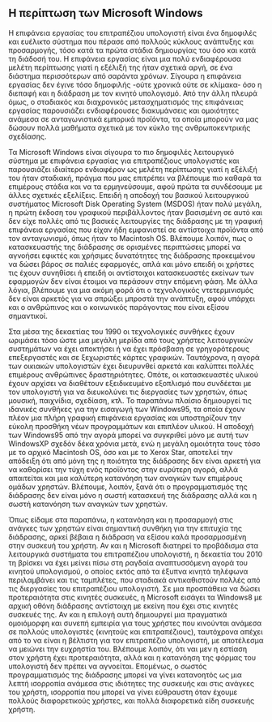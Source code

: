 ## Η περίπτωση των Microsoft Windows

Η επιφάνεια εργασίας του επιτραπέζιου υπολογιστή είναι ένα δημοφιλές και ευέλικτο σύστημα που πέρασε από πολλούς κύκλους ανάπτυξης και προσαρμογής, τόσο κατά τα πρώτα στάδια δημιουργίας του όσο και κατά τη διάδοσή του. Η επιφάνεια εργασίας είναι μια πολύ ενδιαφέρουσα μελέτη περίπτωσης γιατί η εξέλιξή της ήταν σχετικά αργή, σε ένα διάστημα περισσότερων από σαράντα χρόνων. Σίγουρα η επιφάνεια εργασίας δεν έγινε τόσο δημοφιλής -ούτε χρονικά ούτε σε κλίμακα- όσο η διεπαφή και η διάδραση με τον κινητό υπολογισμό. Από την άλλη πλευρά όμως, ο σταδιακός και διαχρονικός μετασχηματισμός της επιφάνειας εργασίας παρουσιάζει ενδιαφέρουσες διακυμάνσεις και ομοιότητες ανάμεσα σε ανταγωνιστικά εμπορικά προϊόντα, τα οποία μπορούν να μας δώσουν πολλά μαθήματα σχετικά με τον κύκλο της ανθρωποκεντρικής σχεδίασης.

Τα Microsoft Windows είναι σίγουρα το πιο δημοφιλές λειτουργικό σύστημα με επιφάνεια εργασίας για επιτραπέζιους υπολογιστές και παρουσιάζει ιδιαίτερο ενδιαφέρον ως μελέτη περίπτωσης γιατί η εξέλιξή του ήταν σταδιακή, πράγμα που μας επιτρέπει να βλέπουμε πιο καθαρά τα επιμέρους στάδια και να τα ερμηνεύσουμε, αφού πρώτα τα συνδέσουμε με άλλες σχετικές εξελίξεις. Επειδή η αποδοχή του βασικού λειτουργικού συστήματος Microsoft Disk Operating System (MSDOS) ήταν πολύ μεγάλη, η πρώτη έκδοση του γραφικού περιβάλλοντος ήταν βασισμένη σε αυτό και δεν είχε πολλές από τις βασικές λειτουργίες της διάδρασης με τη γραφική επιφάνεια εργασίας που είχαν ήδη εμφανιστεί σε αντίστοιχα προϊόντα από τον ανταγωνισμό, όπως ήταν το Macintosh OS. Βλέπουμε λοιπόν, πως ο κατασκευαστής της διάδρασης σε ορισμένες περιπτώσεις μπορεί να αγνοήσει εφικτές και χρήσιμες δυνατότητες της διάδρασης προκειμένου να δώσει βάρος σε παλιές εφαρμογές, απλά και μόνο επειδή οι χρήστες τις έχουν συνηθίσει ή επειδή οι αντίστοιχοι κατασκευαστές εκείνων των εφαρμογών δεν είναι έτοιμοι να περάσουν στην επόμενη φάση. Με άλλα λόγια, βλέπουμε για μια ακόμη φορά ότι ο τεχνολογικός ντετερμινισμός δεν είναι αρκετός για να σπρώξει μπροστά την ανάπτυξη, αφού υπάρχει και ο ανθρώπινος και ο κοινωνικός παράγοντας που είναι εξίσου σημαντικοί.

Στα μέσα της δεκαετίας του 1990 οι τεχνολογικές συνθήκες έχουν ωριμάσει τόσο ώστε μια μεγάλη μερίδα από τους χρήστες λειτουργικών συστημάτων να έχει αποκτήσει ή να έχει πρόσβαση σε γρηγορότερους επεξεργαστές και σε ξεχωριστές κάρτες γραφικών. Ταυτόχρονα, η αγορά των οικιακών υπολογιστών έχει διευρυνθεί αρκετά και καλύπτει πολλές επιμέρους ανθρώπινες δραστηριότητες. Οπότε, οι κατασκευαστές υλικού έχουν αρχίσει να διαθέτουν εξειδικευμένο εξοπλισμό που συνδέεται με τον υπολογιστή για να διευκολύνει τις διεργασίες των χρηστών, όπως μουσική, παιχνίδια, σχεδίαση, κτλ. Το παραπάνω πλαίσιο δημιουργεί τις ιδανικές συνθήκες για την εισαγωγή των Windows95, τα οποία έχουν πλέον μια πλήρη γραφική επιφάνεια εργασίας και υποστηρίζουν την εύκολη προσθήκη νέων προγραμμάτων και επιπλέον υλικού. Η αποδοχή των Windows95 από την αγορά μπορεί να συγκριθεί μόνο με αυτή των WindowsXP σχεδόν δέκα χρόνια μετά, ενώ η μεγάλη ομοιότητα τους τόσο με το αρχικό Macintosh OS, όσο και με το Xerox Star, αποτελεί την απόδειξη ότι από μόνη της η ποιότητα της διάδρασης δεν είναι αρκετή για να καθορίσει την τύχη ενός προϊόντος στην ευρύτερη αγορά, αλλά απαιτείται και μια καλύτερη κατανόηση των αναγκών των επιμέρους ομάδων χρηστών. Βλέπουμε, λοιπόν, ξανά ότι ο προγραμματισμός της διάδρασης δεν είναι μόνο η σωστή κατασκευή της διάδρασης αλλά και η σωστή κατανόηση των αναγκών των χρηστών.

Όπως είδαμε στα παραπάνω, η κατανόηση και η προσαρμογή στις ανάγκες των χρηστών είναι σημαντική συνθήκη για την επιτυχία της διάδρασης, αρκεί βέβαια η διάδραση να εξίσου καλά προσαρμοσμένη στην συσκευή του χρήστη. Αν και η Microsoft διατηρεί το προβάδισμα στα λειτουργικά συστήματα του επιτραπέζιου υπολογιστή, η δεκαετία του 2010 τη βρίσκει να έχει μείνει πίσω στη ραγδαία αναπτυσσόμενη αγορά του κινητού υπολογισμού, ο οποίος εκτός από τα έξυπνα κινητά τηλέφωνα περιλαμβάνει και τις ταμπλέτες, που σταδιακά αντικαθιστούν πολλές από τις διεργασίες του επιτραπέζιου υπολογιστή. Σε μια προσπάθεια να δώσει προτεραιότητα στις κινητές συσκευές, η Microsoft εισάγει τα Windows8 με αρχική οθόνη διάδρασης αντίστοιχη με εκείνη που έχει στις κινητές συσκευές της. Αν και η επιλογή αυτή δημιουργεί μια πραγματικά ομοιόμορφη και συνεπή εμπειρία για τους χρήστες που κινούνται ανάμεσα σε πολλούς υπολογιστές (κινητούς και επιτραπέζιους), ταυτόχρονα απέχει από το να είναι η βέλτιστη για τον επιτραπέζιο υπολογιστή, με αποτέλεσμα να μειώνει την ευχρηστία του. Βλέπουμε λοιπόν, ότι ναι μεν η εστίαση στον χρήστη έχει προτεραιότητα, αλλά και η κατανόηση της φόρμας του υπολογιστή δεν πρέπει να αγνοείται. Επομένως, ο σωστός προγραμματισμός της διάδρασης μπορεί να γίνει κατανοητός ως μια λεπτή ισορροπία ανάμεσα στις ιδιότητες της συσκευής και στις ανάγκες του χρήστη, ισορροπία που μπορεί να γίνει εύθραυστη όταν έχουμε πολλούς διαφορετικούς χρήστες, και πολλά διαφορετικά είδη συσκευής χρήστη.
